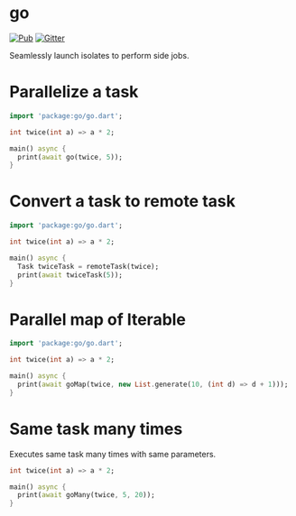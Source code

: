 # go

[![Pub](https://img.shields.io/pub/v/go.svg)](https://pub.dartlang.org/packages/go)
[![Gitter](https://img.shields.io/gitter/room/nwjs/nw.js.svg)](https://gitter.im/jaguar_dart/jaguar)

Seamlessly launch isolates to perform side jobs.

# Parallelize a task

```dart
import 'package:go/go.dart';

int twice(int a) => a * 2;

main() async {
  print(await go(twice, 5));
}
```

# Convert a task to remote task

```dart
import 'package:go/go.dart';

int twice(int a) => a * 2;

main() async {
  Task twiceTask = remoteTask(twice);
  print(await twiceTask(5));
}
```

# Parallel map of Iterable

```dart
import 'package:go/go.dart';

int twice(int a) => a * 2;

main() async {
  print(await goMap(twice, new List.generate(10, (int d) => d + 1)));
}
```

# Same task many times

Executes same task many times with same parameters.

```dart
int twice(int a) => a * 2;

main() async {
  print(await goMany(twice, 5, 20));
}
```